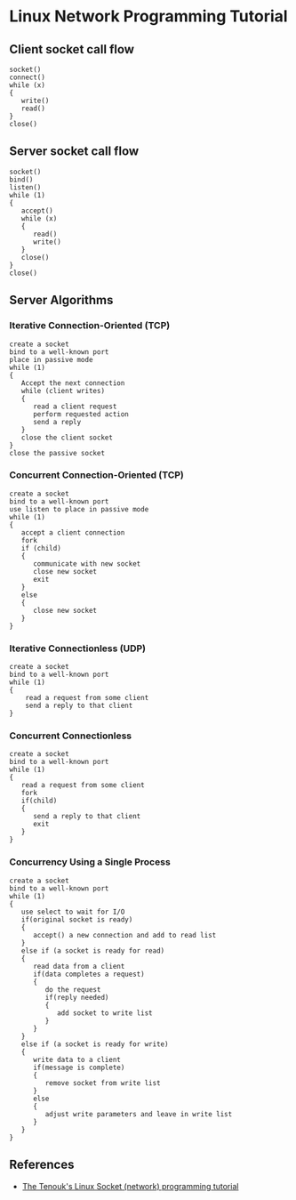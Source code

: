 # Linux Network Programming Tutorial

## Client socket call flow
```
socket()
connect()
while (x)
{
   write()
   read()
}
close()
```

## Server socket call flow
```
socket()
bind()
listen()
while (1)
{
   accept()
   while (x)
   {
      read()
      write()
   }
   close()
}
close()
```

## Server Algorithms

### Iterative Connection-Oriented (TCP)
```
create a socket
bind to a well-known port
place in passive mode
while (1)
{
   Accept the next connection
   while (client writes)
   {
      read a client request
      perform requested action
      send a reply
   }
   close the client socket
}
close the passive socket
```

### Concurrent Connection-Oriented (TCP)
```
create a socket
bind to a well-known port
use listen to place in passive mode
while (1)
{
   accept a client connection
   fork
   if (child)
   {
      communicate with new socket
      close new socket
      exit
   }
   else
   {
      close new socket
   }
}
```

### Iterative Connectionless (UDP)
```
create a socket
bind to a well-known port
while (1)
{
    read a request from some client
    send a reply to that client
}
```

### Concurrent Connectionless
```
create a socket
bind to a well-known port
while (1)
{
   read a request from some client
   fork
   if(child)
   {
      send a reply to that client
      exit
   }
}
```

### Concurrency Using a Single Process
```
create a socket
bind to a well-known port
while (1)
{
   use select to wait for I/O
   if(original socket is ready)
   {
      accept() a new connection and add to read list
   }
   else if (a socket is ready for read)
   {
      read data from a client
      if(data completes a request)
      {
         do the request
         if(reply needed)
         {
            add socket to write list
         }
      }
   }
   else if (a socket is ready for write)
   {
      write data to a client
      if(message is complete)
      {
         remove socket from write list
      }
      else
      {
         adjust write parameters and leave in write list
      }
   }
}
```

## References
* [The Tenouk's Linux Socket (network) programming tutorial](https://www.tenouk.com/cnlinuxsockettutorials.html)
